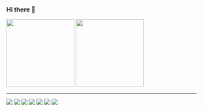### Hi there 👋

<div style="display: inline-block">
  <img height="180em" src="https://github-readme-stats.vercel.app/api?username=devbiel1&show_icons=true&hide=prs&count_private=true&bg_color=000000&title_color=883EDE&text_color=c&icon_color=9D7CD8&border_color=9D7CD8&border_radius=10&theme=midnight-purple"/>
  <img height="180em" src="https://github-readme-stats.vercel.app/api/top-langs/?username=devbiel1&layout=compact&bg_color=000000&title_color=883EDE&text_color=c&icon_color=9D7CD8&border_color=9D7CD8&border_radius=10)](https://github.com/devbiel1"/>
</div>

<hr>

<div>
  <img src="https://img.shields.io/badge/HTML5-E34F26?style=for-the-badge&logo=html5&logoColor=white">
  <img src="https://img.shields.io/badge/CSS3-1572B6?style=for-the-badge&logo=css3&logoColor=white">
  <img src="https://img.shields.io/badge/JavaScript-F7DF1E?style=for-the-badge&logo=javascript&logoColor=black">
  <img src="https://img.shields.io/badge/C-00599C?style=for-the-badge&logo=c&logoColor=white">
  <img src="https://img.shields.io/badge/Bootstrap-563D7C?style=for-the-badge&logo=bootstrap&logoColor=white">
  <img src="https://img.shields.io/badge/Tailwind_CSS-38B2AC?style=for-the-badge&logo=tailwind-css&logoColor=white">
  <img src="https://img.shields.io/badge/GIT-E44C30?style=for-the-badge&logo=git&logoColor=white">
</div>
